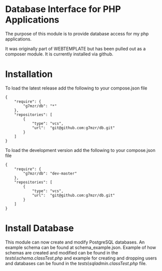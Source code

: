 # Database Interface for PHP Applications

The purpose of this module is to provide database access for my php applications.

It was originally part of WEBTEMPLATE but has been pulled out as a composer module.
It is currently installed via github.

# Installation

To load the latest release add the following to your compose.json file

    {
        "require": {
            "g7mzr/db": "*"
        },
        "repositories": [
            {
                "type": "vcs",
                "url":  "git@github.com:g7mzr/db.git"
            }
        ]
    }

To load the development version add the following to your compose.json file

    {
        "require": {
            "g7mzr/db": "dev-master"
        },
        "repositories": [
            {
                "type": "vcs",
                "url":  "git@github.com:g7mzr/db.git"
            }
        ]
    }

# Install Database

This module can now create and modify PostgreSQL databases.  An example schema can be
found at schema_example.json.  Example of how schemas are created and modified can be
found in the *tests\schema.classTest.php* and example for creating and dropping users
and databases can be found in the *tests\sqladmin.classTest.php* file.
